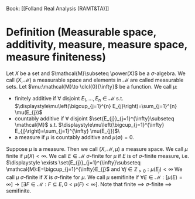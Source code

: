 Book: [[Folland Real Analysis (RAMT&TA)]]
# Definition (Measurable space, additivity, measure, measure space, measure finiteness)
Let $X$ be a set and $\mathcal{M}\subseteq \power(X)$ be a $\sigma$-algebra.
We call $(X,\mathcal{M})$ a measurable space and elements in $\mathcal{M}$ are called measurable sets.
Let $\mu:\mathcal{M}\to \clcl{0}{\infty}$ be a function.
We call $\mu$:
- finitely additive if $\forall$ disjoint $E_{1},\dots,E_{n}\in \mathcal{M}$ s.t. $\displaystyle\mu\left(\bigcup_{j=1}^{n} E_{j}\right)=\sum_{j=1}^{n} \mu(E_{j})$
- countably additive if $\forall$ disjoint $\set{E_{j}}_{j=1}^{\infty}\subseteq \mathcal{M}$ s.t. $\displaystyle\mu\left(\bigcup_{j=1}^{\infty} E_{j}\right)=\sum_{j=1}^{\infty} \mu(E_{j})$\
- a measure if $\mu$ is countably additive and $\mu(\emptyset)=0$.

Suppose $\mu$ is a measure.
Then we call $(X,\mathcal{M},\mu)$ a measure space.
We call $\mu$ finite if $\mu(X)<\infty$.
We call $E\in \mathcal{M}$ $\sigma$-finite for $\mu$ if $E$ is of $\sigma$-finite measure, i.e. $\displaystyle \exists \set{E_{j}}_{j=1}^{\infty}\subseteq \mathcal{M}:E=\bigcup_{j=1}^{\infty}E_{j}$ and $\forall j\in \mathbb{Z}_{>0}:\mu(E_{j})<\infty$
We call $\mu$ $\sigma$-finite if $X$ is $\sigma$-finite for $\mu$.
We call $\mu$ semifinite if $\forall E\in \mathcal{M}:[\mu(E)=\infty]\to [\exists F\in \mathcal{M}:F\subseteq E,0<\mu(F)<\infty]$.
Note that finite $\implies$ $\sigma$-finite $\implies$ semifinite.